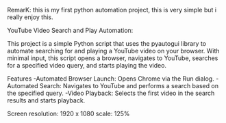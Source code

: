 RemarK: this is my first python automation project, this is very simple but i really enjoy this.

YouTube Video Search and Play Automation:

This project is a simple Python script that uses the pyautogui library to automate searching for and playing a YouTube video on your browser. With minimal input, this script opens a browser, navigates to YouTube, searches for a specified video query, and starts playing the video.

Features
-Automated Browser Launch: Opens Chrome via the Run dialog.
-Automated Search: Navigates to YouTube and performs a search based on the specified query.
-Video Playback: Selects the first video in the search results and starts playback.

Screen resolution: 1920 x 1080
scale: 125%
